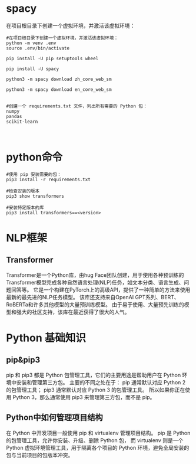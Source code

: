 # spacy

在项目根目录下创建一个虚拟环境，并激活该虚拟环境：
```shell
#在项目根目录下创建一个虚拟环境，并激活该虚拟环境：
python -m venv .env
source .env/bin/activate

pip install -U pip setuptools wheel

pip install -U spacy

python3 -m spacy download zh_core_web_sm

python3 -m spacy download en_core_web_sm


#创建一个 requirements.txt 文件，列出所有需要的 Python 包：
numpy
pandas
scikit-learn



```

# python命令

```shell
#使用 pip 安装需要的包：
pip3 install -r requirements.txt

#检查安装的版本
pip3 show transformers

#安装特定版本的库
pip3 install transformers==<version>
```





# NLP框架

## Transformer
Transformer是一个Python库，由hug Face团队创建，用于使用各种预训练的Transformer模型完成各种自然语言处理(NLP)任务，如文本分类、语言生成、问题回答等。
它是一个构建在PyTorch上的高级API，提供了一种简单的方法来使用最新的最先进的NLP任务模型。
该库还支持来自OpenAI GPT系列、BERT、RoBERTa和许多其他模型的大量预训练模型。
由于易于使用、大量预先训练的模型和强大的社区支持，该库在最近获得了很大的人气。

# Python 基础知识
## pip&pip3
pip 和 pip3 都是 Python 包管理工具，它们的主要用途是帮助用户在 Python 环境中安装和管理第三方包。
主要的不同之处在于：
pip 通常默认对应 Python 2 的包管理工具；
pip3 通常默认对应 Python 3 的包管理工具。
所以如果你正在使用 Python 3，那么通常使用 pip3 来管理第三方包，而不是 pip。

## Python中如何管理项目结构
在 Python 中开发项目一般使用 pip 和 virtualenv 管理项目结构。
pip 是 Python 的包管理工具，允许你安装、升级、删除 Python 包，
而 virtualenv 则是一个 Python 虚拟环境管理工具，用于隔离各个项目的 Python 环境，避免全局安装的包与当前项目的包版本冲突。